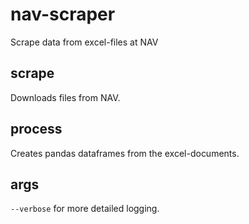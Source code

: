 # nav-scraper
Scrape data from excel-files at NAV

## scrape
Downloads files from NAV.

## process
Creates pandas dataframes from the excel-documents.

## args
`--verbose` for more detailed logging.

